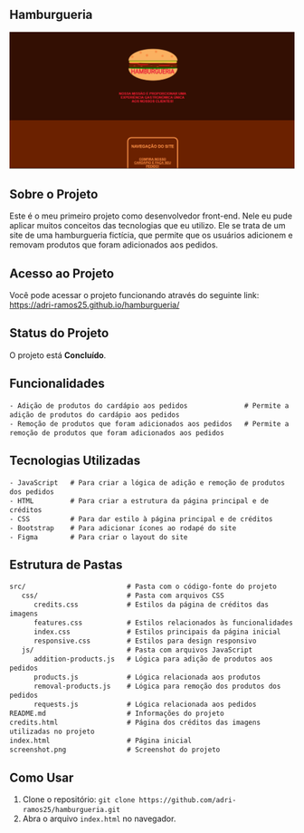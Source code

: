 ## Hamburgueria

![Imagens do projeto](https://github.com/adri-ramos25/hamburgueria/raw/main/screenshot.png)



## Sobre o Projeto

Este é o meu primeiro projeto como desenvolvedor front-end. Nele eu pude aplicar muitos conceitos das tecnologias que eu utilizo. Ele se trata de um site de uma hamburgueria fictícia, que permite que os usuários adicionem e removam produtos que foram adicionados aos pedidos.



## Acesso ao Projeto

Você pode acessar o projeto funcionando através do seguinte link: https://adri-ramos25.github.io/hamburgueria/



## Status do Projeto

O projeto está **Concluído**.



## Funcionalidades

```plaintext
- Adição de produtos do cardápio aos pedidos              # Permite a adição de produtos do cardápio aos pedidos 
- Remoção de produtos que foram adicionados aos pedidos   # Permite a remoção de produtos que foram adicionados aos pedidos
```



## Tecnologias Utilizadas

```plaintext
- JavaScript   # Para criar a lógica de adição e remoção de produtos dos pedidos
- HTML         # Para criar a estrutura da página principal e de créditos
- CSS          # Para dar estilo à página principal e de créditos 
- Bootstrap    # Para adicionar ícones ao rodapé do site
- Figma        # Para criar o layout do site
```



## Estrutura de Pastas

```plaintext
src/                         # Pasta com o código-fonte do projeto
   css/                      # Pasta com arquivos CSS
      credits.css            # Estilos da página de créditos das imagens
      features.css           # Estilos relacionados às funcionalidades
      index.css              # Estilos principais da página inicial
      responsive.css         # Estilos para design responsivo
   js/                       # Pasta com arquivos JavaScript
      addition-products.js   # Lógica para adição de produtos aos pedidos
      products.js            # Lógica relacionada aos produtos
      removal-products.js    # Lógica para remoção dos produtos dos pedidos
      requests.js            # Lógica relacionada aos pedidos
README.md                    # Informações do projeto
credits.html                 # Página dos créditos das imagens utilizadas no projeto
index.html                   # Página inicial
screenshot.png               # Screenshot do projeto
```



## Como Usar

1. Clone o repositório: `git clone https://github.com/adri-ramos25/hamburgueria.git`
2. Abra o arquivo `index.html` no navegador.
